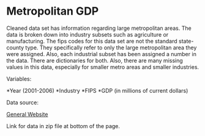 Metropolitan GDP
================

Cleaned data set has information regarding large metropolitan areas. The data is broken down into industry subsets such as agriculture or manufacturing. The fips codes for this data set are not the standard state-county type. They specifically refer to only the large metropolitan area they were assigned. Also, each industrial subset has been assigned a number in the data. There are dictionaries for both. Also, there are many missing values in this data, especially for smaller metro areas and smaller industries.

Variables:

*Year (2001-2006)
*Industry
*FIPS
*GDP (in millions of current dollars)

Data source:

[General Website](http://www.bea.gov/regional/gdpmetro/)

Link for data in zip file at bottom of the page.